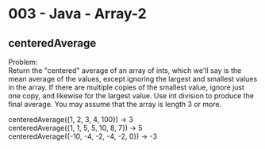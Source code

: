 003 - Java - Array-2
=====================

centeredAverage
----------

Problem:  
Return the "centered" average of an array of ints, which we'll say is the mean average of the values, except ignoring the largest and smallest values in the array. If there are multiple copies of the smallest value, ignore just one copy, and likewise for the largest value. Use int division to produce the final average. You may assume that the array is length 3 or more.  
>
centeredAverage({1, 2, 3, 4, 100}) → 3  
centeredAverage({1, 1, 5, 5, 10, 8, 7}) → 5  
centeredAverage({-10, -4, -2, -4, -2, 0}) → -3  